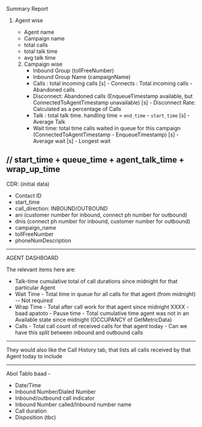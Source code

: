 

Summary Report

1. Agent wise
   - Agent name
   - Campaign name
   - total calls
   - total talk time
   - avg talk time


   2. Campaign wise
      - Inbound Group (tollFreeNumber)
      - Inbound Group Name (campaignName)
      - Calls : total incoming calls
[s]      - Connects : Total incoming calls - Abandoned calls
      - Disconnect: Abandoned calls (EnqueueTimestamp available, but ConnectedToAgentTimestamp unavailable)
[s]      - Disconnect Rate: Calculated as a percentage of Calls
      - Talk : total talk time. handling time = `end_time` - `start_time`
[s]   - Average Talk
      - Wait time: total time calls waited in queue for this campaign (ConnectedToAgentTimestamp - EnqueueTimestamp)
[s]      - Average wait
[s]      - Longest wait

## // start_time + queue_time + agent_talk_time + wrap_up_time
CDR:
(initial data)

- Contact ID
- start_time
- call_direction: INBOUND/OUTBOUND
- ani (customer number for inbound, connect ph number for outbound)
- dnis (connect ph number for inbound, customer number for outbound)
- campaign_name
- tollFreeNumber
- phoneNumDescription


---

AGENT DASHBOARD

The relevant items here are:

- Talk-time cumulative total of call durations since midnight for that particular Agent
- Wait Time - Total time in queue for all calls for that agent (from midnight) -- Not required
- Wrap Time - Total after call work for that agent since midnight
XXXX - baad  apatoto - Pause time - Total cumulative time agent was not in an Available state since midnight (OCCUPANCY of GetMetricData)
- Calls - Total call count of received calls for that agent today - Can we have this split between inbound and outbound calls

---

They would also like the Call History tab, that lists all calls received by that Agent today
to include

-----------




Abol Tablo baad -

- Date/Time
- Inbound Number/Dialed Number
- Inbound/outbound call indicator
- Inbound Number called/Inbound number name
- Call duration
- Disposition (tbc)
